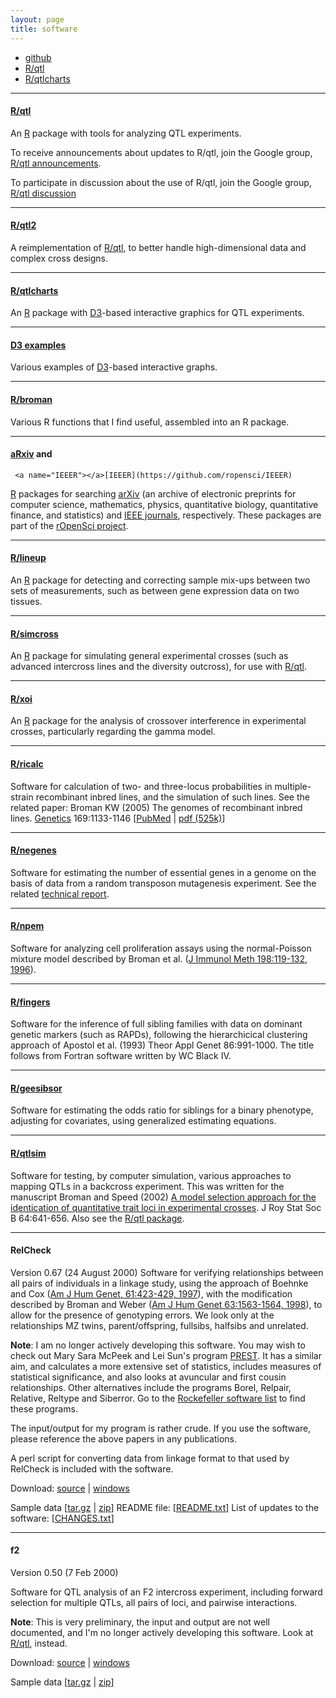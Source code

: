 ```yaml
---
layout: page
title: software
---
```


<div class="navbar">
    <div class="navbar-inner">
        <ul class="nav">
            <li><a href="https://github.com/kbroman">github</a></li>
            <li><a href="http://www.rqtl.org">R/qtl</a></li>
            <li><a href="http://kbroman.org/qtlcharts">R/qtlcharts</a></li>
        </ul>
    </div>
</div>

---

#### <a name="qtl"></a>[R/qtl](http://www.rqtl.org)

An [R](http://www.r-project.org/) package with tools for analyzing QTL experiments.

To receive announcements about updates to R/qtl, join the
Google group, [R/qtl announcements](http://groups.google.com/group/Rqtl-announce).

To participate in discussion about the use of R/qtl, join the
Google group, [R/qtl discussion](http://groups.google.com/group/Rqtl-disc)

---

#### <a name="qtl2"></a>[R/qtl2](http://kbroman.org/qtl2)

A reimplementation of [R/qtl](http://www.rqtl.org), to better handle
high-dimensional data and complex cross designs.

---

#### <a name="qtlcharts"></a>[R/qtlcharts](http://kbroman.org/qtlcharts)

An [R](http://www.r-project.org) package with
[D3](http://d3js.org)-based interactive graphics for QTL experiments.


---

#### <a name="D3"></a>[D3 examples](https://www.biostat.wisc.edu/~kbroman/D3/)

Various examples of [D3](http://d3js.org)-based interactive graphs.

---

#### <a name="broman"></a>[R/broman](https://github.com/kbroman/broman)

Various R functions that I find useful, assembled into an R package.

---

#### <a name="aRxiv"></a>[aRxiv](https://github.com/ropensci/aRxiv) and
     <a name="IEEER"></a>[IEEER](https://github.com/ropensci/IEEER)

[R](http://www.r-project.org) packages for searching
[arXiv](http://arxiv.org) (an archive of electronic preprints for
computer science, mathematics, physics, quantitative biology,
quantitative finance, and statistics) and
[IEEE journals](http://ieeexplore.ieee.org/Xplore/home.jsp), respectively.
These packages are part of the
[rOpenSci project](http://ropensci.org).

---

#### <a name="lineup"></a>[R/lineup](https://github.com/kbroman/lineup)

An [R](http://www.r-project.org) package for detecting and correcting
sample mix-ups between two sets of measurements, such as between gene
expression data on two tissues.

---

#### <a name="simcross"></a>[R/simcross](https://github.com/kbroman/simcross)

An [R](http://www.r-project.org) package for simulating general
experimental crosses (such as advanced intercross lines and the
diversity outcross), for use with [R/qtl](http://www.rqtl.org).

---

#### <a name="xoi"></a>[R/xoi](https://github.com/kbroman/xoi)

An [R](http://www.r-project.org) package for the analysis of crossover
interference in experimental crosses, particularly regarding the gamma
model.

---

#### <a name="ricalc"></a>[R/ricalc](https://github.com/kbroman/ricalc)

Software for calculation of two- and three-locus probabilities in
multiple-strain recombinant inbred lines, and the simulation of such lines.
See the related paper: Broman KW (2005) The genomes of
recombinant inbred lines.  [Genetics](http://www.genetics.org/) 169:1133-1146
\[[PubMed](http://www.ncbi.nlm.nih.gov/pubmed/15545647) | [pdf (525k)](http://www.biostat.wisc.edu/kbroman/~publications/rigenome.pdf)\]


---

#### <a name="negenes"></a>[R/negenes](https://github.com/kbroman/negenes)

Software for estimating the number of essential genes in a genome
on the basis of data from a random transposon mutagenesis experiment.
See the related [technical report](https://www.biostat.wisc.edu/~kbroman/publications/ms0220.pdf).


---

#### <a name="npem"></a>[R/npem](https://github.com/kbroman/npem)

Software for analyzing cell proliferation assays using the
normal-Poisson mixture model described by Broman et al.
([J Immunol Meth 198:119-132, 1996](http://www.ncbi.nlm.nih.gov/pubmed/8946008)).

---

#### <a name="fingers"></a>[R/fingers](https://github.com/kbroman/fingers)

Software for the inference of full sibling families with data on
dominant genetic markers (such as RAPDs), following the hierarchicical
clustering approach of Apostol et al. (1993) Theor Appl Genet
86:991-1000.  The title follows from Fortran software written by WC
Black IV.

---

#### <a name="geesibsor"></a>[R/geesibsor](https://github.com/kbroman/geesibsor)

Software for estimating the odds ratio for siblings for a binary
phenotype, adjusting for covariates, using generalized estimating equations.

---

#### <a name="qtlsim"></a>[R/qtlsim](https://github.com/kbroman/qtlsim)

Software for testing, by computer simulation, various approaches
to mapping QTLs in a backcross experiment.  This was written for the
manuscript Broman and Speed (2002) [A model
selection approach for the identication of quantitative trait loci in
experimental crosses](http://www.biostat.wisc.edu/~kbroman/publications/index.html#rss). J Roy Stat Soc B
64:641-656.  Also see the [R/qtl
package](http://www.rqtl.org).

---

#### <a name="relcheck"></a>RelCheck
Version 0.67 (24 August 2000)
Software for verifying relationships between all pairs of
individuals in a linkage study, using the approach of Boehnke and Cox
([Am
J Hum Genet, 61:423-429, 1997](http://www.ncbi.nlm.nih.gov/pubmed/9311748)), with the modification described by
Broman and Weber ([Am
J Hum Genet 63:1563-1564, 1998](http://www.ncbi.nlm.nih.gov/pubmed/9792888)), to allow for the presence of
genotyping errors.  We look only at the relationships MZ twins,
parent/offspring, fullsibs, halfsibs and unrelated.

**Note**: I am no longer actively developing this software. You may wish to check out Mary Sara McPeek and Lei
Sun's program [PREST](http://galton.uchicago.edu/~mcpeek/software/prest/).  It has a similar aim, and calculates a
more extensive set of statistics, includes measures of statistical
significance, and also looks at avuncular and first cousin
relationships.  Other alternatives include the programs Borel,
Relpair, Relative, Reltype and Siberror.  Go to the
[Rockefeller software list](http://www.jurgott.org/linkage/ListSoftware.html)
to find these programs.

The input/output for my program is rather crude.  If you use the
software, please reference the above papers in any publications.

A perl script for converting data from linkage format to that used by
RelCheck is included with the software.

Download:
[source](http://www.biostat.wisc.edu/software/relcheck/relcheck_0.67.tar.gz) | [windows](http://www.biostat.wisc.edu/software/relcheck/relcheck_0.67.zip)

Sample data \[[tar.gz](http://www.biostat.wisc.edu/software/relcheck/sampledata.tar.gz) |
[zip](http://www.biostat.wisc.edu/software/relcheck/sampledata.zip)\]
README file: \[[README.txt](http://www.biostat.wisc.edu/software/relcheck/README.txt)\]
List of updates to the software: \[[CHANGES.txt](http://www.biostat.wisc.edu/software/relcheck/CHANGES.txt)\]

---

#### <a name="f2"></a>f2

Version 0.50 (7 Feb 2000)

Software for QTL analysis of an F2 intercross experiment,
including forward selection for multiple QTLs, all pairs of loci, and
pairwise interactions.

**Note**: This is very preliminary, the input and output
are not well documented, and I'm no longer actively developing this software.  Look at [R/qtl](http://www.rqtl.org), instead.

Download: [source](http://www.biostat.wisc.edu/software/f2/f2_0.50.tar.gz) | [windows](http://www.biostat.wisc.edu/software/f2/f2_0.50.zip)

Sample data \[[tar.gz](http://www.biostat.wisc.edu/software/f2/example.tar.gz) | [zip](http://www.biostat.wisc.edu/software/f2/example.zip)\]
